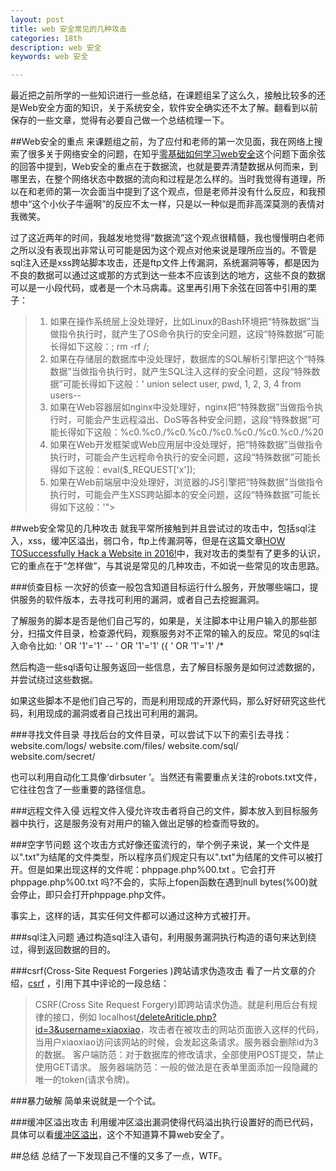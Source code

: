 ```yaml
---
layout: post
title: web 安全常见的几种攻击
categories: 18th
description: web 安全
keywords: web 安全

---
```


最近把之前所学的一些知识进行一些总结，在课题组呆了这么久，接触比较多的还是Web安全方面的知识，关于系统安全，软件安全确实还不太了解。翻看到以前保存的一些文章，觉得有必要自己做一个总结梳理一下。

##Web安全的重点
来课题组之前，为了应付和老师的第一次见面，我在网络上搜索了很多关于网络安全的问题，在知乎[零基础如何学习web安全](https://www.zhihu.com/question/21606800/answer/22268855)这个问题下面余弦的回答中提到，Web安全的重点在于数据流，也就是要弄清楚数据从何而来，到哪里去，在整个网络状态中数据的流向和过程是怎么样的。当时我觉得有道理，所以在和老师的第一次会面当中提到了这个观点，但是老师并没有什么反应，和我预想中“这个小伙子牛逼啊”的反应不太一样，只是以一种似是而非高深莫测的表情对我微笑。

过了这近两年的时间，我越发地觉得“数据流”这个观点很精髓，我也慢慢明白老师之所以没有表现出非常认可可能是因为这个观点对他来说是理所应当的。不管是sql注入还是xss跨站脚本攻击，还是ftp文件上传漏洞，系统漏洞等等，都是因为不良的数据可以通过这或那的方式到达一些本不应该到达的地方，这些不良的数据可以是一小段代码，或者是一个木马病毒。这里再引用下余弦在回答中引用的栗子：

>1. 如果在操作系统层上没处理好，比如Linux的Bash环境把“特殊数据”当做指令执行时，就产生了OS命令执行的安全问题，这段“特殊数据”可能长得如下这般：; rm -rf /;
>2. 如果在存储层的数据库中没处理好，数据库的SQL解析引擎把这个“特殊数据”当做指令执行时，就产生SQL注入这样的安全问题，这段“特殊数据”可能长得如下这般：' union select user, pwd, 1, 2, 3, 4 from users--
>3. 如果在Web容器层如nginx中没处理好，nginx把“特殊数据”当做指令执行时，可能会产生远程溢出、DoS等各种安全问题，这段“特殊数据”可能长得如下这般：%c0.%c0./%c0.%c0./%c0.%c0./%c0.%c0./%20
>4. 如果在Web开发框架或Web应用层中没处理好，把“特殊数据”当做指令执行时，可能会产生远程命令执行的安全问题，这段“特殊数据”可能长得如下这般：eval($_REQUEST['x']);
>5. 如果在Web前端层中没处理好，浏览器的JS引擎把“特殊数据”当做指令执行时，可能会产生XSS跨站脚本的安全问题，这段“特殊数据”可能长得如下这般：'"><script>alert(/cos is my hero./)</script>

##web安全常见的几种攻击
就我平常所接触到并且尝试过的攻击中，包括sql注入，xss，缓冲区溢出，弱口令，ftp上传漏洞等，但是在这篇文章[HOW TOSuccessfully Hack a Website in 2016!](https://null-byte.wonderhowto.com/how-to/successfully-hack-website-2016-0167535/)中，我对攻击的类型有了更多的认识，它的重点在于“怎样做”，与其说是常见的几种攻击，不如说一些常见的攻击思路。

###侦查目标
一次好的侦查一般包含知道目标运行什么服务，开放哪些端口，提供服务的软件版本，去寻找可利用的漏洞，或者自己去挖掘漏洞。

了解服务的脚本是否是他们自己写的，如果是，关注脚本中让用户输入的那些部分，扫描文件目录，检查源代码，观察服务对不正常的输入的反应。常见的sql注入命令比如:
' OR '1'='1' --
' OR '1'='1' ({
' OR '1'='1' /*

然后构造一些sql语句让服务返回一些信息，去了解目标服务是如何过滤数据的，并尝试绕过这些数据。

如果这些脚本不是他们自己写的，而是利用现成的开源代码，那么好好研究这些代码，利用现成的漏洞或者自己找出可利用的漏洞。

###寻找文件目录
寻找后台的文件目录，可以尝试下以下的索引去寻找：
website.com/logs/
website.com/files/
website.com/sql/
website.com/secret/

也可以利用自动化工具像‘dirbsuter ’。当然还有需要重点关注的robots.txt文件，它往往包含了一些重要的路径信息。

###远程文件入侵
远程文件入侵允许攻击者将自己的文件，脚本放入到目标服务器中执行，这是服务没有对用户的输入做出足够的检查而导致的。

###空字节问题
这个攻击方式好像还蛮流行的，举个例子来说，某一个文件是以".txt"为结尾的文件类型，所以程序员们规定只有以".txt"为结尾的文件可以被打开。但是如果出现这样的文件呢：phppage.php%00.txt  。它会打开phppage.php%00.txt  吗?不会的，实际上fopen函数在遇到null bytes(%00)就会停止，即只会打开phppage.php文件。

事实上，这样的话，其实任何文件都可以通过这种方式被打开。

###sql注入问题
通过构造sql注入语句，利用服务漏洞执行构造的语句来达到绕过，得到返回数据的目的。

###csrf(Cross-Site Request Forgeries )跨站请求伪造攻击
看了一片文章的介绍，[csrf](https://zhuanlan.zhihu.com/p/22521378?utm_medium=social&utm_source=qq) ，引用下其中评论的一段总结：

>CSRF(Cross Site Request Forgery)即跨站请求伪造。就是利用后台有规律的接口，例如 localhost[/deleteAriticle.php?id=3&username=xiaoxiao](http://link.zhihu.com/?target=http%3A//www.baidu.com/deleteAriticle.php%3Fid%3D3%26username%3Dxiaoxiao)，攻击者在被攻击的网站页面嵌入这样的代码，当用户xiaoxiao访问该网站的时候，会发起这条请求。服务器会删除id为3的数据。
客户端防范：对于数据库的修改请求，全部使用POST提交，禁止使用GET请求。
服务器端防范：一般的做法是在表单里面添加一段隐藏的唯一的token(请求令牌)。

###暴力破解
简单来说就是一个个试。

###缓冲区溢出攻击
利用缓冲区溢出漏洞使得代码溢出执行设置好的而已代码，具体可以看[缓冲区溢出](https://baike.baidu.com/item/%E7%BC%93%E5%86%B2%E5%8C%BA%E6%BA%A2%E5%87%BA/678453?fr=aladdin)，这个不知道算不算web安全了。

##总结
总结了一下发现自己不懂的又多了一点，WTF。
